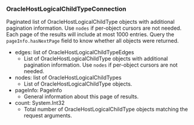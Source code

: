 ### OracleHostLogicalChildTypeConnection
Paginated list of OracleHostLogicalChildType objects with additional pagination information. Use `nodes` if per-object cursors are not needed. Each page of the results will include at most 1000 entries. Query the `pageInfo.hasNextPage` field to know whether all objects were returned.

- edges: list of OracleHostLogicalChildTypeEdges
  - List of OracleHostLogicalChildType objects with additional pagination information. Use `nodes` if per-object cursors are not needed.
- nodes: list of OracleHostLogicalChildTypes
  - List of OracleHostLogicalChildType objects.
- pageInfo: PageInfo
  - General information about this page of results.
- count: System.Int32
  - Total number of OracleHostLogicalChildType objects matching the request arguments.
